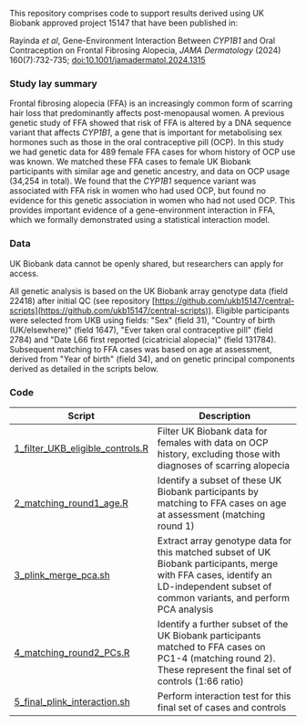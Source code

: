 This repository comprises code to support results derived using UK Biobank approved project 15147 that have been published in:

Rayinda _et al_, Gene-Environment Interaction Between _CYP1B1_ and Oral Contraception on Frontal Fibrosing Alopecia, _JAMA Dermatology_ (2024) 160(7):732-735; [doi:10.1001/jamadermatol.2024.1315](https://doi.org/10.1001/jamadermatol.2024.1315) 

### Study lay summary

Frontal fibrosing alopecia (FFA) is an increasingly common form of scarring hair loss that predominantly affects post-menopausal women. A previous genetic study of FFA showed that risk of FFA is altered by a DNA sequence variant that affects _CYP1B1_, a gene that is important for metabolising sex hormones such as those in the oral contraceptive pill (OCP). In this study we had genetic data for 489 female FFA cases for whom history of OCP use was known. We matched these FFA cases to female UK Biobank participants with similar age and genetic ancestry, and data on OCP usage (34,254 in total). We found that the _CYP1B1_ sequence variant was associated with FFA risk in women who had used OCP, but found no evidence for this genetic association in women who had not used OCP. This provides important evidence of a gene-environment interaction in FFA, which we formally demonstrated using a statistical interaction model.

### Data

UK Biobank data cannot be openly shared, but researchers can apply for access.

All genetic analysis is based on the UK Biobank array genotype data (field 22418) after initial QC (see repository [https://github.com/ukb15147/central-scripts](https://github.com/ukb15147/central-scripts)). Eligible participants were selected from UKB using fields: "Sex" (field 31), "Country of birth (UK/elsewhere)" (field 1647), "Ever taken oral contraceptive pill" (field 2784) and "Date L66 first reported (cicatricial alopecia)" (field 131784). Subsequent matching to FFA cases was based on age at assessment, derived from "Year of birth" (field 34), and on genetic principal components derived as detailed in the scripts below.

### Code

| Script                                                               | Description                                                                                                                                                                          |
| -------------------------------------------------------------------- | ------------------------------------------------------------------------------------------------------------------------------------------------------------------------------------ |
| [1_filter_UKB_eligible_controls.R](1_filter_UKB_eligible_controls.R) | Filter UK Biobank data for females with data on OCP history, excluding those with diagnoses of scarring alopecia                                                                     |
| [2_matching_round1_age.R](2_matching_round1_age.R)                   | Identify a subset of these UK Biobank participants by matching to FFA cases on age at assessment (matching round 1)                                                                  |
| [3_plink_merge_pca.sh](3_plink_merge_pca.sh)                         | Extract array genotype data for this matched subset of UK Biobank participants, merge with FFA cases, identify an LD-independent subset of common variants, and perform PCA analysis |
| [4_matching_round2_PCs.R](4_matching_round2_PCs.R)                   | Identify a further subset of the UK Biobank participants matched to FFA cases on PC1-4 (matching round 2). These represent the final set of controls (1:66 ratio)                    |
| [5_final_plink_interaction.sh](5_final_plink_interaction.sh)         | Perform interaction test for this final set of cases and controls                                                                                                                    |
 